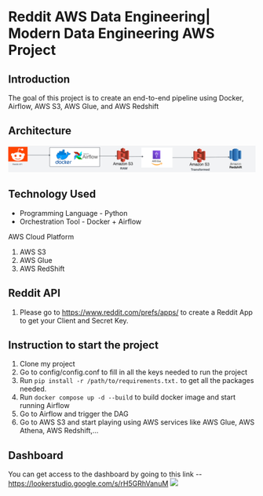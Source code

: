 # Reddit AWS Data Engineering| Modern Data Engineering AWS Project

## Introduction

The goal of this project is to create an end-to-end pipeline using Docker, Airflow, AWS S3, AWS Glue, and AWS Redshift

## Architecture 
<img src="AWS_Pipeline.png">

## Technology Used
- Programming Language - Python
- Orchestration Tool - Docker + Airflow

AWS Cloud Platform
1. AWS S3 
2. AWS Glue
3. AWS RedShift

## Reddit API
1. Please go to https://www.reddit.com/prefs/apps/ to create a Reddit App to get your Client and Secret Key.

## Instruction to start the project
1. Clone my project
2. Go to config/config.conf to fill in all the keys needed to run the project
3. Run ```pip install -r /path/to/requirements.txt.``` to get all the packages needed.
4. Run ```docker compose up -d --build``` to build docker image and start running Airflow
5. Go to Airflow and trigger the DAG
6. Go to AWS S3 and start playing using AWS services like AWS Glue, AWS Athena, AWS Redshift,...

## Dashboard
You can get access to the dashboard by going to this link --https://lookerstudio.google.com/s/rH5GRhVanuM
<img src="Dashboard.png">
